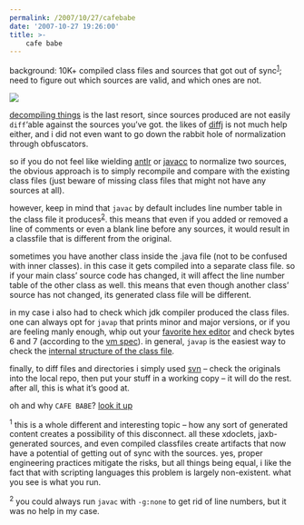 ```yaml
---
permalink: /2007/10/27/cafebabe
date: '2007-10-27 19:26:00'
title: >-
    cafe babe
---
```


background: 10K+ compiled class files and sources that got out of
sync<sup>[1](#fn1)</sup>; need to figure out which sources are valid,
and which ones are not.

<img src="/assets/2007/10/27/man_with_gears.jpg" data-align="right" data-hspace="10" />

[decompiling things](http://www.kpdus.com/jad.html) is the last resort,
since sources produced are not easily `diff`‘able against the sources
you’ve got. the likes of
[diffj](http://www.incava.org/projects/java/diffj/) is not much help
either, and i did not even want to go down the rabbit hole of
normalization through obfuscators.

so if you do not feel like wielding [antlr](http://www.antlr.org/) or
[javacc](https://javacc.dev.java.net/) to normalize two sources, the
obvious approach is to simply recompile and compare with the existing
class files (just beware of missing class files that might not have any
sources at all).

however, keep in mind that `javac` by default includes line number table
in the class file it produces<sup>[2](#fn2)</sup>. this means that even
if you added or removed a line of comments or even a blank line before
any sources, it would result in a classfile that is different from the
original.

sometimes you have another class inside the .java file (not to be
confused with inner classes). in this case it gets compiled into a
separate class file. so if your main class’ source code has changed, it
will affect the line number table of the other class as well. this means
that even though another class’ source has not changed, its generated
class file will be different.

in my case i also had to check which jdk compiler produced the class
files. one can always opt for `javap` that prints minor and major
versions, or if you are feeling manly enough, whip out your [favorite
hex editor](http://www.x-ways.net/winhex/) and check bytes 6 and 7
(according to the [vm
spec](http://java.sun.com/docs/books/jvms/second_edition/html/ClassFile.doc.html)).
in general, `javap` is the easiest way to check the [internal structure
of the class
file](http://en.wikipedia.org/wiki/Class_%28file_format%29).

finally, to diff files and directories i simply used
[svn](http://subversion.tigris.org/) – check the originals into the
local repo, then put your stuff in a working copy – it will do the rest.
after all, this is what it’s good at.

oh and why `CAFE BABE`? [look it up](http://tinyurl.com/2vm4pl)

<sup>1</sup> this is a whole different and interesting topic – how any
sort of generated content creates a possibility of this disconnect. all
these xdoclets, jaxb-generated sources, and even compiled classfiles
create artifacts that now have a potential of getting out of sync with
the sources. yes, proper engineering practices mitigate the risks, but
all things being equal, i like the fact that with scripting languages
this problem is largely non-existent. what you see is what you run.

<sup>2</sup> you could always run `javac` with `-g:none` to get rid of
line numbers, but it was no help in my case.
